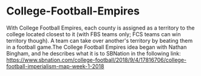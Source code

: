 # College-Football-Empires
With College Football Empires, each county is assigned as a territory to the college located closest to it (with FBS teams only; FCS teams can win territory though). A team can take over another's territory by beating them in a football game.The College Football Empires idea began with Nathan Bingham, and he describes what it is to SBNation in the following link: https://www.sbnation.com/college-football/2018/9/4/17816706/college-football-imperialism-map-week-1-2018 
